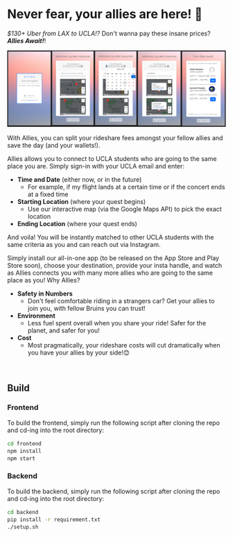 # Never fear, your allies are here! 🥳

*$130+ Uber from LAX to UCLA!?* Don't wanna pay these insane prices? ***Allies Await!***!

![Join](./auxmedia/figma.png)

With Allies, you can split your rideshare fees amongst your fellow allies and save the day (and your wallets!).

Allies allows you to connect to UCLA students who are going to the same place you are. Simply sign-in with your UCLA email and enter:

* **Time and Date** (either now, or in the future)
  * For example, if my flight lands at a certain time or if the concert ends at a fixed time
* **Starting Location** (where your quest begins)
  * Use our interactive map (via the Google Maps API) to pick the exact location 
* **Ending Location** (where your quest ends) 

And voila! You will be instantly matched to other UCLA students with the same criteria as you and can reach out via Instagram. 

Simply install our all-in-one app (to be released on the App Store and Play Store soon), choose your destination, provide your insta handle, and watch as Allies connects you with many more allies who are going to the same place as you! Why Allies?

* **Safety in Numbers**
  * Don't feel comfortable riding in a strangers car? Get your allies to join you, with fellow Bruins you can trust!
* **Environment**
  * Less fuel spent overall when you share your ride! Safer for the planet, and safer for you! 
* **Cost**
  * Most pragmatically, your rideshare costs will cut dramatically when you have your allies by your side!😊

&nbsp;&nbsp;

## Build

### Frontend

To build the frontend, simply run the following script after cloning the repo and cd-ing into the root directory:

```bash 
cd frontend
npm install
npm start
```

### Backend

To build the backend, simply run the following script after cloning the repo and cd-ing into the root directory:

```bash 
cd backend
pip install -r requirement.txt
./setup.sh
```
